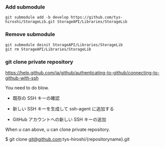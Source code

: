 ### Add submodule

```
git submodule add -b develop https://github.com/tys-hiroshi/StorageLib.git StorageAPI/Libraries/StorageLib
```

### Remove submodule

```
git submodule deinit StorageAPI/Libraries/StorageLib
git rm StorageAPI/Libraries/StorageLib 
```


### git clone private repository

https://help.github.com/ja/github/authenticating-to-github/connecting-to-github-with-ssh

You need to do blow.

- 既存の SSH キーの確認

- 新しい SSH キーを生成して ssh-agent に追加する

- GitHub アカウントへの新しい SSH キーの追加

When u can above, u can clone private repository.

$ git clone git@github.com:tys-hiroshi/{repositoryname}.git

